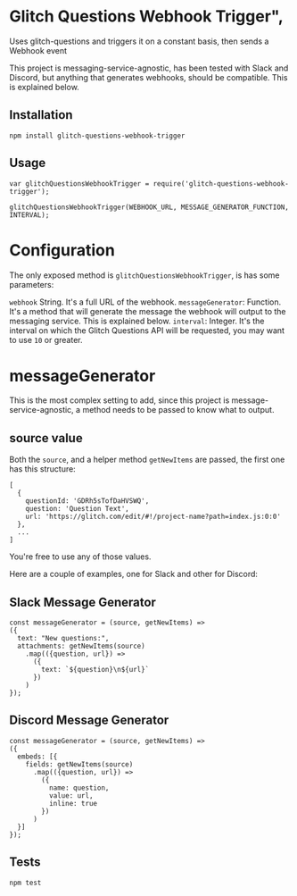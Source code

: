 # Glitch Questions Webhook Trigger",
Uses glitch-questions and triggers it on a constant basis, then sends a Webhook event

This project is messaging-service-agnostic, has been tested with Slack and Discord, but anything that generates webhooks, should be compatible. This is explained below.

## Installation

  `npm install glitch-questions-webhook-trigger`

## Usage

```
var glitchQuestionsWebhookTrigger = require('glitch-questions-webhook-trigger');

glitchQuestionsWebhookTrigger(WEBHOOK_URL, MESSAGE_GENERATOR_FUNCTION, INTERVAL);
```

# Configuration
The only exposed method is `glitchQuestionsWebhookTrigger`, is has some parameters:

  `webhook` String. It's a full URL of the webhook.
  `messageGenerator`: Function. It's a method that will generate the message the webhook will output to the messaging service. This is explained below.
  `interval`: Integer. It's the interval on which the Glitch Questions API will be requested, you may want to use `10` or greater.

# messageGenerator
This is the most complex setting to add, since this project is message-service-agnostic, a method needs to be passed to know what to output.

## source value
Both the `source`, and a helper method `getNewItems` are passed, the first one has this structure:
```
[
  {
    questionId: 'GDRh5sTofDaHVSWQ',
    question: 'Question Text',
    url: 'https://glitch.com/edit/#!/project-name?path=index.js:0:0'
  },
  ...
]
```

You're free to use any of those values.

Here are a couple of examples, one for Slack and other for Discord:

## Slack Message Generator
```
const messageGenerator = (source, getNewItems) =>
({
  text: "New questions:",
  attachments: getNewItems(source)
    .map(({question, url}) =>
      ({
        text: `${question}\n${url}`
      })
    )
});
```

## Discord Message Generator
```
const messageGenerator = (source, getNewItems) =>
({
  embeds: [{
    fields: getNewItems(source)
      .map(({question, url}) =>
        ({
          name: question,
          value: url,
          inline: true
        })
      )
  }]
});
```

## Tests
  `npm test`
